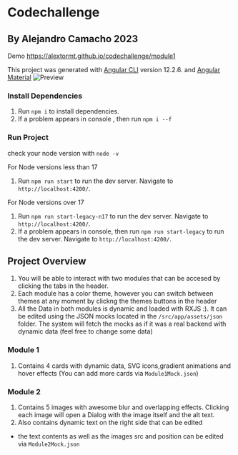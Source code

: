 # Codechallenge
## By Alejandro Camacho 2023

Demo https://alextormt.github.io/codechallenge/module1

This project was generated with [Angular CLI](https://github.com/angular/angular-cli) version 12.2.6. and [Angular Material](https://material.angular.io/)
![Preview](https://firebasestorage.googleapis.com/v0/b/mygallery-1a09b.appspot.com/o/Images%2Fpreview.jpg?alt=media&token=06d1e4d8-a4e6-4f87-bb14-611985782d88)

### Install Dependencies

1. Run `npm i` to install dependencies. 
2. If a problem appears in console , then run `npm i --f`

### Run Project

check your node version with `node -v`

For Node versions less than 17
1. Run `npm run start` to run the dev server. Navigate to `http://localhost:4200/`. 

For Node versions over 17
1. Run `npm run start-legacy-n17` to run the dev server. Navigate to `http://localhost:4200/`. 
2. If a problem appears in console, then run `npm run start-legacy` to run the dev server. Navigate to `http://localhost:4200/`. 

## Project Overview

1. You will be able to interact with two modules that can be accesed by clicking the tabs in the header.
2. Each module has a color theme, however you can switch between themes at any moment by clickng the themes buttons in the header
3. All the Data in both modules is dynamic and loaded with RXJS :). It can be edited using the JSON mocks located in the `/src/app/assets/json` folder. The system will fetch the mocks as if it was a real backend with dynamic data (feel free to change some data)

### Module 1
1. Contains 4 cards with dynamic data, SVG icons,gradient animations and hover effects (You can add more cards via `Module1Mock.json`)

### Module 2
1. Contains 5 images with awesome blur and overlapping effects. Clicking each image will open a Dialog with the image itself and the alt text.
2. Also contains dynamic text on the right side that can be edited 

* the text contents as well as the images src and position can be edited via `Module2Mock.json`

